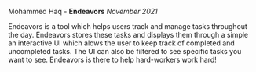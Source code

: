Mohammed Haq - **Endeavors** 
_November 2021_ 

Endeavors is a tool which helps users track and manage tasks throughout the day. Endeavors stores these tasks and displays them through a simple an interactive UI which alows the user to keep track of completed and uncompleted tasks. The UI can also be filtered to see specific tasks you want to see. Endeavors is there to help hard-workers work hard!
